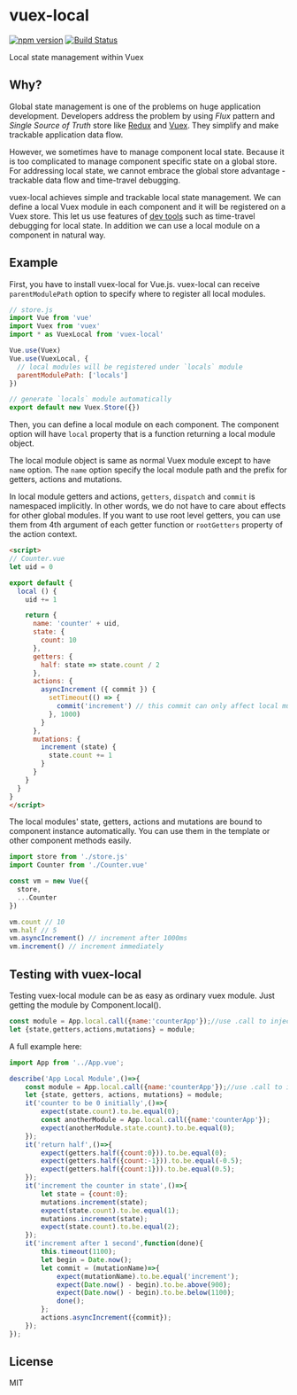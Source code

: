 # vuex-local

[![npm version](https://badge.fury.io/js/vuex-local.svg)](https://badge.fury.io/js/vuex-local)
[![Build Status](https://travis-ci.org/ktsn/vuex-local.svg?branch=master)](https://travis-ci.org/ktsn/vuex-local)

Local state management within Vuex

## Why?

Global state management is one of the problems on huge application development. Developers address the problem by using *Flux* pattern and *Single Source of Truth* store like [Redux](https://github.com/reactjs/redux) and [Vuex](https://github.com/vuejs/vuex). They simplify and make trackable application data flow.

However, we sometimes have to manage component local state. Because it is too complicated to manage component specific state on a global store. For addressing local state, we cannot embrace the global store advantage - trackable data flow and time-travel debugging.

vuex-local achieves simple and trackable local state management. We can define a local Vuex module in each component and it will be registered on a Vuex store. This let us use features of [dev tools](https://github.com/vuejs/vue-devtools) such as time-travel debugging for local state. In addition we can use a local module on a component in natural way.

## Example

First, you have to install vuex-local for Vue.js. vuex-local can receive `parentModulePath` option to specify where to register all local modules.

```js
// store.js
import Vue from 'vue'
import Vuex from 'vuex'
import * as VuexLocal from 'vuex-local'

Vue.use(Vuex)
Vue.use(VuexLocal, {
  // local modules will be registered under `locals` module
  parentModulePath: ['locals']
})

// generate `locals` module automatically
export default new Vuex.Store({})
```

Then, you can define a local module on each component. The component option will have `local` property that is a function returning a local module object.

The local module object is same as normal Vuex module except to have `name` option. The `name` option specify the local module path and the prefix for getters, actions and mutations.

In local module getters and actions, `getters`, `dispatch` and `commit` is namespaced implicitly. In other words, we do not have to care about effects for other global modules. If you want to use root level getters, you can use them from 4th argument of each getter function or `rootGetters` property of the action context.

```html
<script>
// Counter.vue
let uid = 0

export default {
  local () {
    uid += 1

    return {
      name: 'counter' + uid,
      state: {
        count: 10
      },
      getters: {
        half: state => state.count / 2
      },
      actions: {
        asyncIncrement ({ commit }) {
          setTimeout(() => {
            commit('increment') // this commit can only affect local mutation
          }, 1000)
        }
      },
      mutations: {
        increment (state) {
          state.count += 1
        }
      }
    }
  }
}
</script>
```

The local modules' state, getters, actions and mutations are bound to component instance automatically. You can use them in the template or other component methods easily.

```js
import store from './store.js'
import Counter from './Counter.vue'

const vm = new Vue({
  store,
  ...Counter
})

vm.count // 10
vm.half // 5
vm.asyncIncrement() // increment after 1000ms
vm.increment() // increment immediately
```

## Testing with vuex-local
Testing vuex-local module can be as easy as ordinary vuex module. Just getting the module by Component.local().

```js
const module = App.local.call({name:'counterApp'});//use .call to inject a mock component
let {state,getters,actions,mutations} = module;
```

A full example here:
```js
import App from '../App.vue';

describe('App Local Module',()=>{
    const module = App.local.call({name:'counterApp'});//use .call to inject a mock component
    let {state, getters, actions, mutations} = module;
    it('counter to be 0 initially',()=>{
        expect(state.count).to.be.equal(0);
        const anotherModule = App.local.call({name:'counterApp'});
        expect(anotherModule.state.count).to.be.equal(0);
    });
    it('return half',()=>{
        expect(getters.half({count:0})).to.be.equal(0);
        expect(getters.half({count:-1})).to.be.equal(-0.5);
        expect(getters.half({count:1})).to.be.equal(0.5);
    });
    it('increment the counter in state',()=>{
        let state = {count:0};
        mutations.increment(state);
        expect(state.count).to.be.equal(1);
        mutations.increment(state);
        expect(state.count).to.be.equal(2);
    });
    it('increment after 1 second',function(done){
        this.timeout(1100);
        let begin = Date.now();
        let commit = (mutationName)=>{
            expect(mutationName).to.be.equal('increment');
            expect(Date.now() - begin).to.be.above(900);
            expect(Date.now() - begin).to.be.below(1100);
            done();
        };
        actions.asyncIncrement({commit});
    });
});
```

## License

MIT
